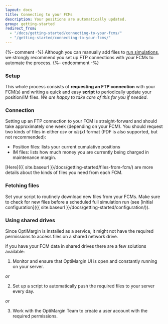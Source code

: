 ```yaml
---
layout: docs
title: Connecting to your FCMs
description: Your positions are automatically updated.
group: getting-started
redirect_from:
  - "/docs/getting-started/connecting-to-your-fcms/"
  - "/getting-started/connecting-to-your-fcms/"
---
```


{%- comment -%}
Although you can manually add files to [run simulations](/link-to-simulations-explanation), we strongly recommend you set up FTP connections with your FCMs to automate the process.
{%- endcomment -%}

### Setup

This whole process consists of **requesting an FTP connection** with your FCM(s) and writing a quick and easy **script** to periodically update your position/IM files. *We are happy to take care of this for you if needed*.

### Connection

Setting up an FTP connection to your FCM is straight-forward and should take approximately one week (depending on your FCM). You should request two kinds of files in either *csv* or *xls(x)* format (PDF is also supported, but not recommended):
- Position files: lists your current cumulative positions
- IM files: lists how much money you are currently being charged in maintenance margin.

[Here]({{ site.baseurl }}/docs/getting-started/files-from-fcm/) are more details about the kinds of files you need from each FCM.

### Fetching files

Set your script to routinely download new files from your FCMs. Make sure to check for new files before a scheduled full simulation run (see [initial configuration]({{ site.baseurl }}/docs/getting-started/configuration/)).

### Using shared drives

Since OptiMargin is installed as a service, it might not have the required permissions to access files on a shared network drive.

if you have your FCM data in shared drives there are a few solutions available:

1) Monitor and ensure that OptiMargin UI is open and constantly running on your server.

_or_

2) Set up a script to automatically push the required files to your server every day.

_or_

3) Work with the OptiMargin Team to create a user account with the required permissions. 